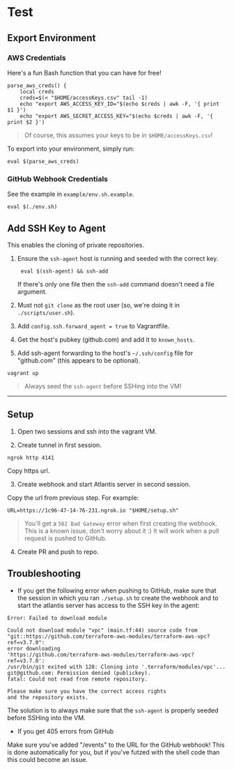 # Test

## Export Environment

### AWS Credentials

Here's a fun Bash function that you can have for free!

```
parse_aws_creds() {
    local creds
    creds=$(< "$HOME/accessKeys.csv" tail -1)
    echo "export AWS_ACCESS_KEY_ID="$(echo $creds | awk -F, '{ print $1 }')
    echo "export AWS_SECRET_ACCESS_KEY="$(echo $creds | awk -F, '{ print $2 }')
```

> Of course, this assumes your keys to be in `$HOME/accessKeys.csv`!

To export into your environment, simply run:

```
eval $(parse_aws_creds)
```

### GitHub Webhook Credentials

See the example in `example/env.sh.example`.

```
eval $(./env.sh)
```

## Add SSH Key to Agent

This enables the cloning of private repositories.

1. Ensure the `ssh-agent` host is running and seeded with the correct key.

        eval $(ssh-agent) && ssh-add

    If there's only one file then the `ssh-add` command doesn't need a file argument.

1. Must not `git clone` as the root user (so, we're doing it in `./scripts/user.sh`).
1. Add `config.ssh.forward_agent = true` to Vagrantfile.
1. Get the host's pubkey (github.com) and add it to `known_hosts`.
1. Add ssh-agent forwarding to the host's `~/.ssh/config` file for "github.com" (this appears to be optional).

```
vagrant up
```

> Always seed the `ssh-agent` before SSHing into the VM!

---

## Setup

<!--
# Need to run `ngrok http 4141` to get the url and then export it to URL.
# Don't forget to add `/events` to the URL!!!!!!!!!!!!!!
# If you get a 405 error than you've forgotten to add it :)
-->

1. Open two sessions and ssh into the vagrant VM.

2. Create tunnel in first session.

```
ngrok http 4141
```

Copy https url.

3. Create webhook and start Atlantis server in second session.

Copy the url from previous step.  For example:

```
URL=https://1c96-47-14-76-231.ngrok.io "$HOME/setup.sh"
```

> You'll get a `502 Bad Gateway` error when first creating the webhook.  This is a known issue, don't worry about it :)  It will work when a pull request is pushed to GitHub.

4. Create PR and push to repo.

## Troubleshooting

- If you get the following error when pushing to GitHub, make sure that the session in which you ran `./setup.sh` to create the webhook and to start the atlantis server has access to the SSH key in the agent:

```
Error: Failed to download module

Could not download module "vpc" (main.tf:44) source code from
"git::https://github.com/terraform-aws-modules/terraform-aws-vpc?ref=v3.7.0":
error downloading
'https://github.com/terraform-aws-modules/terraform-aws-vpc?ref=v3.7.0':
/usr/bin/git exited with 128: Cloning into '.terraform/modules/vpc'...
git@github.com: Permission denied (publickey).
fatal: Could not read from remote repository.

Please make sure you have the correct access rights
and the repository exists.
```

The solution is to always make sure that the `ssh-agent` is properly seeded before SSHing into the VM.

- If you get 405 errors from GitHub

Make sure you've added "/events" to the URL for the GitHub webhook!  This is done automatically for you, but if you've futzed with the shell code than this could become an issue.


[webhooks]: https://docs.github.com/en/rest/reference/repos#webhooks
[events]: https://docs.github.com/en/enterprise-server/actions/learn-github-actions/events-that-trigger-workflows
[testing locally]: https://www.runatlantis.io/guide/testing-locally.html

